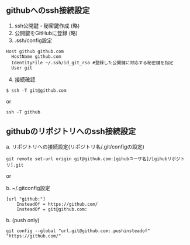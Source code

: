 githubへのssh接続設定
--------

1. ssh公開鍵・秘密鍵作成
    (略)
2. 公開鍵をGitHubに登録
    (略)
3. .ssh/config設定
```
Host github github.com
  HostName github.com
  IdentityFile ~/.ssh/id_git_rsa #登録した公開鍵に対応する秘密鍵を指定
  User git
```
4. 接続確認
```
$ ssh -T git@github.com
```
or
```
ssh -T github
```

githubのリポジトリへのssh接続設定
--------

a. リポジトリへの接続設定(リポジトリ名/.git/configの設定)
```
git remote set-url origin git@github.com:[gihubユーザ名]/[gihubリポジトリ].git
```

or 

b. ~/.gitconfig設定
```:~/.gitconfig
[url "github:"]
	InsteadOf = https://github.com/
	InsteadOf = git@github.com:
```
b. (push only)
```
git config --global "url.git@github.com:.pushinsteadof" "https://github.com/"
```



